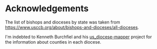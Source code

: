 # Acknowledgements

The list of bishops and dioceses by state was taken from https://www.usccb.org/about/bishops-and-dioceses/all-dioceses.

I'm indebted to Kenneth Burchfiel and his [us_diocese-mapper](https://github.com/kburchfiel/us_diocese_mapper) project for the information about counties in each diocese.
